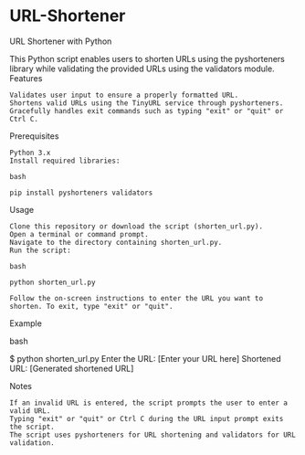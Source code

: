 # URL-Shortener

URL Shortener with Python

This Python script enables users to shorten URLs using the pyshorteners library while validating the provided URLs using the validators module.
Features

    Validates user input to ensure a properly formatted URL.
    Shortens valid URLs using the TinyURL service through pyshorteners.
    Gracefully handles exit commands such as typing "exit" or "quit" or Ctrl C.

Prerequisites

    Python 3.x
    Install required libraries:

    bash

    pip install pyshorteners validators

Usage

    Clone this repository or download the script (shorten_url.py).
    Open a terminal or command prompt.
    Navigate to the directory containing shorten_url.py.
    Run the script:

    bash

    python shorten_url.py

    Follow the on-screen instructions to enter the URL you want to shorten. To exit, type "exit" or "quit".

Example

bash

$ python shorten_url.py
Enter the URL: [Enter your URL here]
Shortened URL: [Generated shortened URL]

Notes

    If an invalid URL is entered, the script prompts the user to enter a valid URL.
    Typing "exit" or "quit" or Ctrl C during the URL input prompt exits the script.
    The script uses pyshorteners for URL shortening and validators for URL validation.
